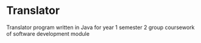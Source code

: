 # Translator
Translator program written in Java for year 1 semester 2 group coursework of software development module 
